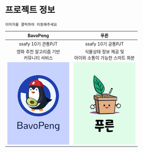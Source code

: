 # 프로젝트 정보
`이미지를 클릭하여 이동해주세요`

|BavoPeng|푸른|
|:--:|:--:|
|ssafy 10기 관통PJT|ssafy 10기 공통PJT|
|영화 추천 알고리즘 기반 </br>커뮤니티 서비스|식물상태 정보 제공 및 </br>아이와 소통이 가능한 스마트 화분|
|[<img src="readme.asset/bavopeng.svg" width="200">](https://github.com/pengisblue/portfolio/tree/master/BavoPeng)|[<img src="readme.asset/puleun.svg" width="200">](https://github.com/pengisblue/portfolio/tree/master/Puleun)|